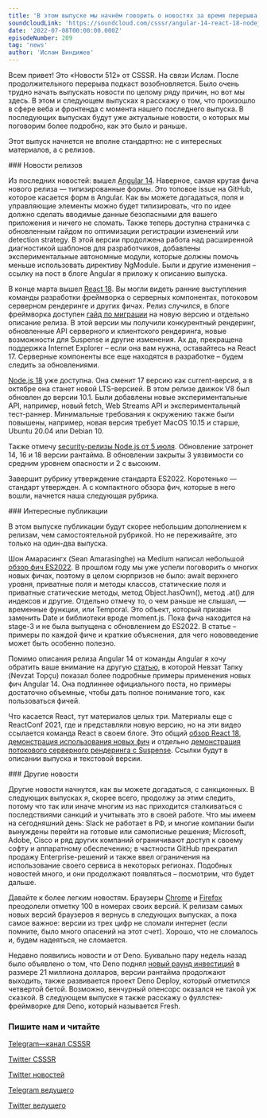 ```yaml
---
title: 'В этом выпуске мы начнём говорить о новостях за время перерыва.'
soundcloudLink: 'https://soundcloud.com/csssr/angular-14-react-18-nodejs-18-brauzery-100-razvitie-deno-sanktsii'
date: '2022-07-08T00:00:00.000Z'
episodeNumber: 209
tag: 'news'
author: 'Ислам Виндижев'
---
```


Всем привет! Это «Новости 512» от CSSSR. На связи Ислам. После продолжительного перерыва подкаст возобновляется. Было очень трудно начать выпускать новости по целому ряду причин, но вот мы здесь. В этом и следующем выпусках я расскажу о том, что произошло в сфере веба и фронтенда с момента нашего последнего выпуска. В последующих выпусках будут уже актуальные новости, о которых мы поговорим более подробно, как это было и раньше.

Этот выпуск начнется не вполне стандартно: не с интересных материалов, а с релизов.

<ParagraphWithImage imageName="laptopNews" >
  ### Новости релизов

Из последних новостей: вышел [Angular 14](https://blog.angular.io/angular-v14-is-now-available-391a6db736af). Наверное, самая крутая фича нового релиза — типизированные формы. Это топовое issue на GitHub, которое касается форм в Angular. Как вы можете догадаться, поля и управляющие элементы можно будет типизировать, что по идее должно сделать вводимые данные безопасными для вашего приложения и ничего не сломать. Также теперь доступна страничка с обновленным гайдом по оптимизации регистрации изменений или detection strategy. В этой версии продолжена работа над расширенной диагностикой шаблонов для разработчиков, добавлены экспериментальные автономные модули, которые должны помочь меньше использовать директиву NgModule. Были и другие изменения – ссылку на пост в блоге Angular я приложу к описанию выпуска.
</ParagraphWithImage>

В конце марта вышел [React 18](https://reactjs.org/blog/2022/03/29/react-v18.html). Вы могли видеть ранние выступления команды разработки фреймворка о серверных компонентах, потоковом серверном рендеринге и других фичах. Релиз случился, в блоге фреймворка доступен [гайд по миграции](https://reactjs.org/blog/2022/03/08/react-18-upgrade-guide.html) на новую версию и отдельно описание релиза. В этой версии мы получили конкурентный рендеринг, обновленные API серверного и клиентского рендеринга, новые возможности для Suspense и другие изменения. Ах да, прекращена поддержка Internet Explorer – если она вам нужна, оставайтесь на React 17. Серверные компоненты все еще находятся в разработке – будем следить за обновлениями.

[Node.js 18](https://nodejs.org/en/blog/announcements/v18-release-announce/) уже доступна. Она сменит 17 версию как current-версия, а в октябре она станет новой LTS-версией. В этом релизе движок V8 был обновлен до версии 10.1. Были добавлены новые экспериментальные API, например, новый fetch, Web Streams API и экспериментальный тест-раннер. Минимальные требования к окружению также были повышены, например, новая версия требует MacOS 10.15 и старше, Ubuntu 20.04 или Debian 10.

Также отмечу [security-релизы Node.js от 5 июля](https://nodejs.org/en/blog/vulnerability/july-2022-security-releases/). Обновление затронет 14, 16 и 18 версии рантайма. В обновлении закрыты 3 уязвимости со средним уровнем опасности и 2 с высоким.

Завершит рубрику утверждение стандарта ES2022. Коротенько — стандарт утвержден. А с компактного обзора фич, которые в него вошли, начнется наша следующая рубрика.

<ParagraphWithImage imageName="manWithLaptop">
  ### Интересные публикации

  В этом выпуске публикации будут скорее небольшим дополнением к релизам, чем самостоятельной рубрикой. Но не переживайте, это только на один-два выпуска.

  Шон Амарасингх (Sean Amarasinghe) на Medium написал небольшой [обзор фич ES2022](https://levelup.gitconnected.com/whats-new-in-javascript-after-the-es2022-release-de13dd091a61). В прошлом году мы уже успели поговорить о многих новых фичах, поэтому в целом сюрпризов не было: await верхнего уровня, приватные поля и методы классов, статические поля и приватные статические методы, метод Object.hasOwn(), метод .at() для индексов и другие. Отдельно отмечу то, о чем раньше не слышал, — временные функции, или Temporal. Это объект, который призван заменить Date и библиотеки вроде moment.js. Пока фича находится на stage-3 и не была выпущена с обновлением до ES2022. В статье – примеры по каждой фиче и краткие объяснения, для чего нововведение может быть особенно полезно.
</ParagraphWithImage>

Помимо описания релиза Angular 14 от команды Angular я хочу обратить ваше внимание на другую [статью](https://nevzatopcu.medium.com/what-is-new-in-angular-14-d31edf91fd3e), в которой Невзат Тапку (Nevzat Topçu) показал более подробные примеры применения новых фич Angular 14. Она подлиннее официального поста, но примеры достаточно объемные, чтобы дать полное понимание того, как пользоваться фичей.

Что касается React, тут материалов целых три. Материалы еще с ReactConf 2021, где и представляли новую версию, но на эти видео ссылается команда React в своем блоге. Это общий [обзор React 18](https://www.youtube.com/watch?v=FZ0cG47msEk&list=PLNG_1j3cPCaZZ7etkzWA7JfdmKWT0pMsa), [демонстрация использования новых фич](https://www.youtube.com/watch?v=ytudH8je5ko&list=PLNG_1j3cPCaZZ7etkzWA7JfdmKWT0pMsa&index=3) и отдельно [демонстрация потокового серверного рендеринга с Suspense](https://www.youtube.com/watch?v=pj5N-Khihgc&list=PLNG_1j3cPCaZZ7etkzWA7JfdmKWT0pMsa&index=4). Ссылки будут в описании выпуска и текстовой версии.

<ParagraphWithImage imageName="laptopNews" >
  ### Другие новости

  Другие новости начнутся, как вы можете догадаться, с санкционных. В следующих выпусках я, скорее всего, продолжу за этим следить, потому что так или иначе многим из нас приходится сталкиваться с последствиями санкций и учитывать это в своей работе. Что мы имеем на сегодняшний день: Slack не работает в РФ, и многие компании были вынуждены перейти на готовые или самописные решения; Microsoft, Adobe, Cisco и ряд других компаний ограничивают доступ к своему софту и аппаратному обеспечению; в частности GitHub прекратил продажу Enterprise-решений и также ввел ограничения на использование своего сервиса в некоторых регионах.
  Подобных новостей много, и они продолжают появляться – посмотрим, что будет дальше.
</ParagraphWithImage>

Давайте к более легким новостям. Браузеры [Chrome](https://chromereleases.googleblog.com/2022/03/stable-channel-update-for-desktop_29.html) и [Firefox](https://blog.mozilla.org/mozilla/celebrating-firefox-100/) преодолели отметку 100 в номерах своих версий. К релизам самых новых версий браузеров я вернусь в следующих выпусках, а пока самое важное: версии из трех цифр не сломали интернет (если помните, было много опасений на этот счет). Хорошо, что не сломалось и, будем надеяться, не сломается.

Недавно появились новости и от Deno. Буквально пару недель назад было объявлено о том, что Deno поднял [новый раунд инвестиций](https://deno.com/blog/series-a) в размере 21 миллиона долларов, версии рантайма продолжают выходить, также развивается проект Deno Deploy, который отметился четвертой бетой. Возможно, венчурный опенсорс оказался не такой уж сказкой. В следующем выпуске я также расскажу о фуллстек-фреймворке для Deno, который называется Fresh.

  ### Пишите нам и читайте
  [Telegram—канал CSSSR](https://t.me/csssr)

  [Twitter CSSSR](https://twitter.com/csssr_dev)

  [Twitter новостей](https://twitter.com/csssr_news)

  [Telegram ведущего](https://t.me/Vindizh)

  [Twitter ведущего](https://twitter.com/Vindizh)
